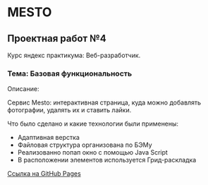 # MESTO #

## Проектная работ №4 ##

Курс яндекс практикума: Веб-разработчик.

### Тема: Базовая функциональность

Описание:

Сервис Mesto: интерактивная страница, куда можно добавлять фотографии, удалять их и ставить лайки.


Что было сделано и какие технологии были применены:
* Адаптивная верстка
* Файловая структура организована по БЭМу
* Реализованно попап окно с помощью Java Script
* В расположении элементов используется Грид-раскладка


[Cсылка на GitHub Pages](https://artemnikiforov6.github.io/russian-travel/)



